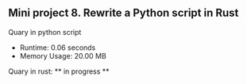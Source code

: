## Mini project 8. Rewrite a Python script in Rust

Quary in python script
- Runtime: 0.06 seconds
- Memory Usage: 20.00 MB

Quary in rust: 
** in progress **

